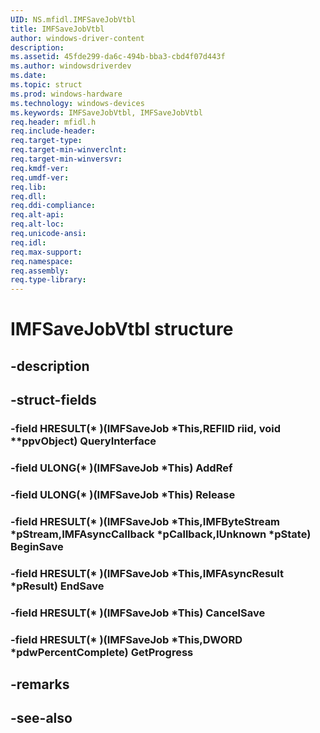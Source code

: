 ```yaml
---
UID: NS.mfidl.IMFSaveJobVtbl
title: IMFSaveJobVtbl
author: windows-driver-content
description: 
ms.assetid: 45fde299-da6c-494b-bba3-cbd4f07d443f
ms.author: windowsdriverdev
ms.date: 
ms.topic: struct
ms.prod: windows-hardware
ms.technology: windows-devices
ms.keywords: IMFSaveJobVtbl, IMFSaveJobVtbl
req.header: mfidl.h
req.include-header:
req.target-type:
req.target-min-winverclnt:
req.target-min-winversvr:
req.kmdf-ver:
req.umdf-ver:
req.lib:
req.dll:
req.ddi-compliance:
req.alt-api:
req.alt-loc:
req.unicode-ansi:
req.idl:
req.max-support:
req.namespace:
req.assembly:
req.type-library:
---
```


# IMFSaveJobVtbl structure

## -description



## -struct-fields

### -field HRESULT(* )(IMFSaveJob *This,REFIID riid, void **ppvObject) QueryInterface			
 	
### -field ULONG(* )(IMFSaveJob *This) AddRef			
 	
### -field ULONG(* )(IMFSaveJob *This) Release			
 	
### -field HRESULT(* )(IMFSaveJob *This,IMFByteStream *pStream,IMFAsyncCallback *pCallback,IUnknown *pState) BeginSave			
 	
### -field HRESULT(* )(IMFSaveJob *This,IMFAsyncResult *pResult) EndSave			
 	
### -field HRESULT(* )(IMFSaveJob *This) CancelSave			
 	
### -field HRESULT(* )(IMFSaveJob *This,DWORD *pdwPercentComplete) GetProgress			
 	
## -remarks

## -see-also